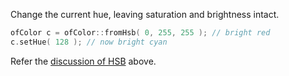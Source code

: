 
Change the current hue, leaving saturation and brightness intact.

```cpp
ofColor c = ofColor::fromHsb( 0, 255, 255 ); // bright red
c.setHue( 128 ); // now bright cyan
```

Refer the [discussion of HSB](#HSB) above.





